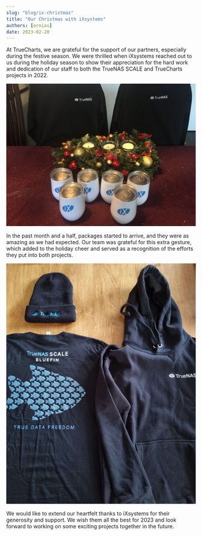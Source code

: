 ```yaml
---
slug: "blog/ix-christmas"
title: "Our Christmas with iXsystems"
authors: [ornias]
date: 2023-02-20
---
```


At TrueCharts, we are grateful for the support of our partners, especially during the festive season. We were thrilled when iXsystems reached out to us during the holiday season to show their appreciation for the hard work and dedication of our staff to both the TrueNAS SCALE and TrueCharts projects in 2022.

![iX Merch image 1](./img/1.jpeg)

In the past month and a half, packages started to arrive, and they were as amazing as we had expected. Our team was grateful for this extra gesture, which added to the holiday cheer and served as a recognition of the efforts they put into both projects.

![iX Merch image 1](./img/2.jpg)

We would like to extend our heartfelt thanks to iXsystems for their generosity and support. We wish them all the best for 2023 and look forward to working on some exciting projects together in the future.
